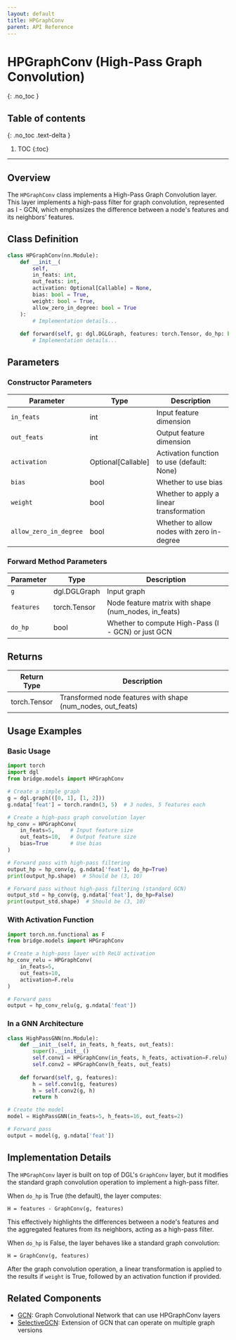```yaml
---
layout: default
title: HPGraphConv
parent: API Reference
---
```


# HPGraphConv (High-Pass Graph Convolution)
{: .no_toc }

## Table of contents
{: .no_toc .text-delta }

1. TOC
{:toc}

---

## Overview

The `HPGraphConv` class implements a High-Pass Graph Convolution layer. This layer implements a high-pass filter for graph convolution, represented as I - GCN, which emphasizes the difference between a node's features and its neighbors' features.

## Class Definition

```python
class HPGraphConv(nn.Module):
    def __init__(
        self, 
        in_feats: int, 
        out_feats: int, 
        activation: Optional[Callable] = None, 
        bias: bool = True,
        weight: bool = True,
        allow_zero_in_degree: bool = True
    ):
        # Implementation details...
        
    def forward(self, g: dgl.DGLGraph, features: torch.Tensor, do_hp: bool = True) -> torch.Tensor:
        # Implementation details...
```

## Parameters

### Constructor Parameters

| Parameter | Type | Description |
|-----------|------|-------------|
| `in_feats` | int | Input feature dimension |
| `out_feats` | int | Output feature dimension |
| `activation` | Optional[Callable] | Activation function to use (default: None) |
| `bias` | bool | Whether to use bias |
| `weight` | bool | Whether to apply a linear transformation |
| `allow_zero_in_degree` | bool | Whether to allow nodes with zero in-degree |

### Forward Method Parameters

| Parameter | Type | Description |
|-----------|------|-------------|
| `g` | dgl.DGLGraph | Input graph |
| `features` | torch.Tensor | Node feature matrix with shape (num_nodes, in_feats) |
| `do_hp` | bool | Whether to compute High-Pass (I - GCN) or just GCN |

## Returns

| Return Type | Description |
|-------------|-------------|
| torch.Tensor | Transformed node features with shape (num_nodes, out_feats) |

## Usage Examples

### Basic Usage

```python
import torch
import dgl
from bridge.models import HPGraphConv

# Create a simple graph
g = dgl.graph(([0, 1], [1, 2]))
g.ndata['feat'] = torch.randn(3, 5)  # 3 nodes, 5 features each

# Create a high-pass graph convolution layer
hp_conv = HPGraphConv(
    in_feats=5,     # Input feature size
    out_feats=10,   # Output feature size
    bias=True       # Use bias
)

# Forward pass with high-pass filtering
output_hp = hp_conv(g, g.ndata['feat'], do_hp=True)
print(output_hp.shape)  # Should be (3, 10)

# Forward pass without high-pass filtering (standard GCN)
output_std = hp_conv(g, g.ndata['feat'], do_hp=False)
print(output_std.shape)  # Should be (3, 10)
```

### With Activation Function

```python
import torch.nn.functional as F
from bridge.models import HPGraphConv

# Create a high-pass layer with ReLU activation
hp_conv_relu = HPGraphConv(
    in_feats=5,
    out_feats=10,
    activation=F.relu
)

# Forward pass
output = hp_conv_relu(g, g.ndata['feat'])
```

### In a GNN Architecture

```python
class HighPassGNN(nn.Module):
    def __init__(self, in_feats, h_feats, out_feats):
        super().__init__()
        self.conv1 = HPGraphConv(in_feats, h_feats, activation=F.relu)
        self.conv2 = HPGraphConv(h_feats, out_feats)
        
    def forward(self, g, features):
        h = self.conv1(g, features)
        h = self.conv2(g, h)
        return h

# Create the model
model = HighPassGNN(in_feats=5, h_feats=16, out_feats=2)

# Forward pass
output = model(g, g.ndata['feat'])
```

## Implementation Details

The `HPGraphConv` layer is built on top of DGL's `GraphConv` layer, but it modifies the standard graph convolution operation to implement a high-pass filter.

When `do_hp` is True (the default), the layer computes:
```
H = features - GraphConv(g, features)
```

This effectively highlights the differences between a node's features and the aggregated features from its neighbors, acting as a high-pass filter.

When `do_hp` is False, the layer behaves like a standard graph convolution:
```
H = GraphConv(g, features)
```

After the graph convolution operation, a linear transformation is applied to the results if `weight` is True, followed by an activation function if provided.

## Related Components

- [GCN](api-reference/gcn.html): Graph Convolutional Network that can use HPGraphConv layers
- [SelectiveGCN](api-reference/selectivegcn.html): Extension of GCN that can operate on multiple graph versions
